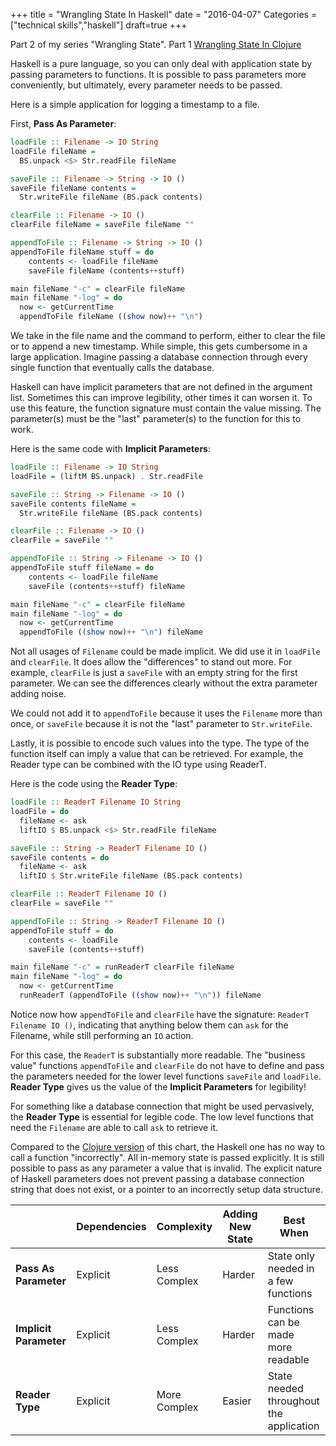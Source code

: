 +++
title = "Wrangling State In Haskell"
date = "2016-04-07"
Categories = ["technical skills","haskell"]
draft=true
+++

Part 2 of my series "Wrangling State". Part 1
[Wrangling State In Clojure](http://deliberate-software.com/clojure-state/)

Haskell is a pure language, so you can only deal with application state by
passing parameters to functions. It is possible to pass parameters more
conveniently, but ultimately, every parameter needs to be passed.

Here is a simple application for logging a timestamp to a file.

First, **Pass As Parameter**:

```haskell
loadFile :: Filename -> IO String
loadFile fileName =
  BS.unpack <$> Str.readFile fileName

saveFile :: Filename -> String -> IO ()
saveFile fileName contents = 
  Str.writeFile fileName (BS.pack contents)

clearFile :: Filename -> IO ()
clearFile fileName = saveFile fileName ""

appendToFile :: Filename -> String -> IO ()
appendToFile fileName stuff = do
    contents <- loadFile fileName
    saveFile fileName (contents++stuff)

main fileName "-c" = clearFile fileName
main fileName "-log" = do
  now <- getCurrentTime
  appendToFile fileName ((show now)++ "\n")
```

We take in the file name and the command to perform, either to clear the file or
to append a new timestamp. While simple, this gets cumbersome in a large
application. Imagine passing a database connection through every single function
that eventually calls the database.

Haskell can have implicit parameters that are not defined in the argument list.
Sometimes this can improve legibility, other times it can worsen it. To use this
feature, the function signature must contain the value missing. The parameter(s)
must be the "last" parameter(s) to the function for this to work.

Here is the same code with **Implicit Parameters**:

```haskell
loadFile :: Filename -> IO String
loadFile = (liftM BS.unpack) . Str.readFile

saveFile :: String -> Filename -> IO ()
saveFile contents fileName =
  Str.writeFile fileName (BS.pack contents)

clearFile :: Filename -> IO ()
clearFile = saveFile ""

appendToFile :: String -> Filename -> IO ()
appendToFile stuff fileName = do
    contents <- loadFile fileName
    saveFile (contents++stuff) fileName

main fileName "-c" = clearFile fileName
main fileName "-log" = do
  now <- getCurrentTime
  appendToFile ((show now)++ "\n") fileName
```

Not all usages of ```Filename``` could be made implicit. We did use it in
```loadFile``` and ```clearFile```. It does allow the "differences" to stand out
more. For example, ```clearFile``` is just a ```saveFile``` with an empty string
for the first parameter. We can see the differences clearly without the extra
parameter adding noise.

We could not add it to ```appendToFile``` because it uses the ```Filename```
more than once, or ```saveFile``` because it is not the "last" parameter to ```Str.writeFile```.

Lastly, it is possible to encode such values into the type. The type of the
function itself can imply a value that can be retrieved. For example, the Reader
type can be combined with the IO type using ReaderT.

Here is the code using the **Reader Type**:

```haskell
loadFile :: ReaderT Filename IO String
loadFile = do
  fileName <- ask
  liftIO $ BS.unpack <$> Str.readFile fileName

saveFile :: String -> ReaderT Filename IO ()
saveFile contents = do
  fileName <- ask
  liftIO $ Str.writeFile fileName (BS.pack contents)

clearFile :: ReaderT Filename IO ()
clearFile = saveFile ""

appendToFile :: String -> ReaderT Filename IO ()
appendToFile stuff = do
    contents <- loadFile
    saveFile (contents++stuff)

main fileName "-c" = runReaderT clearFile fileName
main fileName "-log" = do
  now <- getCurrentTime
  runReaderT (appendToFile ((show now)++ "\n")) fileName
```

Notice now how ```appendToFile``` and ```clearFile``` have the signature:
```ReaderT Filename IO ()```, indicating that anything below them can ```ask```
for the Filename, while still performing an ```IO``` action.

For this case, the ```ReaderT``` is substantially more readable. The "business
value" functions ```appendToFile``` and ```clearFile``` do not have to define
and pass the parameters needed for the lower level functions ```saveFile``` and
```loadFile```. **Reader Type** gives us the value of the **Implicit
Parameters** for legibility!

For something like a database connection that might be used pervasively, the
**Reader Type** is essential for legible code. The low level functions that need
the ```Filename``` are able to call ```ask``` to retrieve it.

Compared to the [Clojure version](http://deliberate-software.com/clojure-state/)
of this chart, the Haskell one has no way to call a function "incorrectly". All
in-memory state is passed explicitly. It is still possible to pass as any
parameter a value that is invalid. The explicit nature of Haskell parameters
does not prevent passing a database connection string that does not exist, or a
pointer to an incorrectly setup data structure.

| | Dependencies | Complexity | Adding New State | Best When |
|-------------          |-------------- |  ------------- | ------------- | ------------- |
|**Pass As Parameter**  | Explicit     | Less Complex |  Harder         | State only needed in a few functions
|**Implicit Parameter** | Explicit     | Less Complex |   Harder       | Functions can be made more readable
|**Reader Type**        | Explicit     | More Complex |   Easier       | State needed throughout the application



